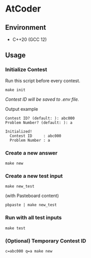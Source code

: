 # AtCoder

## Environment

- C++20 (GCC 12)

## Usage

### Initialize Contest

Run this script before every contest.

```console
make init
```

_Contest ID will be saved to .env file._

Output example

```plain
Contest ID? (default: ): abc000
Problem Number? (default: ): a

Initialized!
  Contest ID     : abc000
  Problem Number : a
```

### Create a new answer

```console
make new
```

### Create a new test input

```console
make new_test
```

(with Pasteboard content)

```console
pbpaste | make new_test
```

### Run with all test inputs

```console
make test
```

### (Optional) Temporary Contest ID

```console
c=abc000 q=a make new
```
